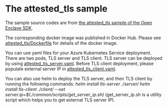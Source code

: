# The attested_tls sample

The sample source codes are from [the attested_tls sample of the Open Enclave SDK](https://github.com/openenclave/openenclave/tree/master/samples/attested_tls).

The corresponding docker image was published in Docker Hub. Please see [attested_tls/Dockerfile](Dockerfile) for details of the docker image.

You can use yaml files for your Azure Kubernetes Service deployment. There are two pods, TLS server and TLS client. TLS server can be deployed by using [attested_tls_server.yaml](helm/server/templates/attested_tls_server.yaml). Before TLS client deployment, please populate external server IP in [attested_tls_client.yaml](helm/client/templates/attested_tls_client.yaml).

You can also use helm to deploy the TLS server, and then TLS client by running the following commands:
*helm install tls-server ./server/
helm install tls-client ./client/ --set server.ip=$(./common/scripts/get_server_ip.sh)*
(get_server_ip.sh is a utility script which helps you to get external TLS server IP).
